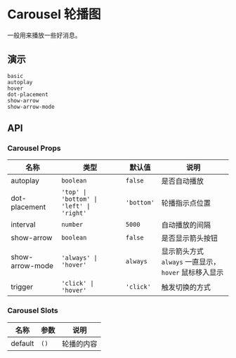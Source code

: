 # Carousel 轮播图

一般用来播放一些好消息。

## 演示

```demo
basic
autoplay
hover
dot-placement
show-arrow
show-arrow-mode
```

## API

### Carousel Props

| 名称 | 类型 | 默认值 | 说明 |
| --- | --- | --- | --- |
| autoplay | `boolean` | `false` | 是否自动播放 |
| dot-placement | `'top' \| 'bottom' \| 'left' \| 'right'` | `'bottom'` | 轮播指示点位置 |
| interval | `number` | `5000` | 自动播放的间隔 |
| show-arrow | `boolean` | `false` | 是否显示箭头按钮 |
| show-arrow-mode | `'always' \| 'hover'` | `always` | 显示箭头方式 `always` 一直显示，`hover` 鼠标移入显示 |
| trigger | `'click' \| 'hover'` | `'click'` | 触发切换的方式 |

### Carousel Slots

| 名称    | 参数 | 说明       |
| ------- | ---- | ---------- |
| default | `()` | 轮播的内容 |
